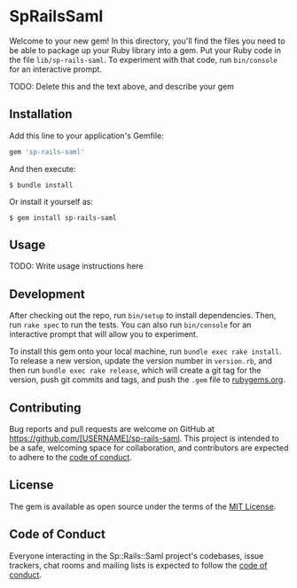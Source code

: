# SpRailsSaml

Welcome to your new gem! In this directory, you'll find the files you need to be able to package up your Ruby library into a gem. Put your Ruby code in the file `lib/sp-rails-saml`. To experiment with that code, run `bin/console` for an interactive prompt.

TODO: Delete this and the text above, and describe your gem

## Installation

Add this line to your application's Gemfile:

```ruby
gem 'sp-rails-saml'
```

And then execute:

    $ bundle install

Or install it yourself as:

    $ gem install sp-rails-saml

## Usage

TODO: Write usage instructions here

## Development

After checking out the repo, run `bin/setup` to install dependencies. Then, run `rake spec` to run the tests. You can also run `bin/console` for an interactive prompt that will allow you to experiment.

To install this gem onto your local machine, run `bundle exec rake install`. To release a new version, update the version number in `version.rb`, and then run `bundle exec rake release`, which will create a git tag for the version, push git commits and tags, and push the `.gem` file to [rubygems.org](https://rubygems.org).

## Contributing

Bug reports and pull requests are welcome on GitHub at https://github.com/[USERNAME]/sp-rails-saml. This project is intended to be a safe, welcoming space for collaboration, and contributors are expected to adhere to the [code of conduct](https://github.com/[USERNAME]/sp-rails-saml/blob/master/CODE_OF_CONDUCT.md).


## License

The gem is available as open source under the terms of the [MIT License](https://opensource.org/licenses/MIT).

## Code of Conduct

Everyone interacting in the Sp::Rails::Saml project's codebases, issue trackers, chat rooms and mailing lists is expected to follow the [code of conduct](https://github.com/[USERNAME]/sp-rails-saml/blob/master/CODE_OF_CONDUCT.md).
